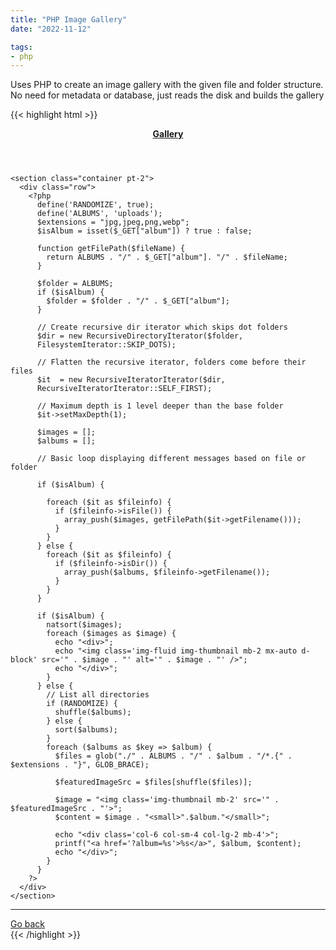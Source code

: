 ```yaml
---
title: "PHP Image Gallery"
date: "2022-11-12"

tags:
- php
---
```


Uses PHP to create an image gallery with the given file and folder structure. No need for metadata or database, just reads the disk and builds the gallery

{{< highlight html >}}
<?php
/**
======================================
General
======================================
- Requirements: php 7
======================================
Settings
======================================
- RANDOMIZE (default: true) // Order in main view
- ALBUMS (default: uploads) // Path to the folder
======================================
Content structure
======================================
- index.php (this file, or any other file name)
The galleries are regular folders with images files:
"./uploads/folder_name/image.jpg"
======================================
?>

<!DOCTYPE html>
<html lang="en">

<head>
  <meta charset="UTF-8">
  <meta http-equiv="X-UA-Compatible" content="IE=edge">
  <meta name="viewport" content="width=device-width, initial-scale=1.0">
  <title>Gallery</title>
</head>

<body>
  <main>
    <header>
      <div class="navbar navbar-dark bg-dark shadow-sm">
        <div class="container">
          <div class="navbar-brand d-flex align-items-center">
            <a href="?" class="text-white text-decoration-none"><strong>Gallery</strong></a>
          </div>
        </div>
      </div>
    </header>

    <section class="container pt-2">
      <div class="row">
        <?php
          define('RANDOMIZE', true);
          define('ALBUMS', 'uploads');
          $extensions = "jpg,jpeg,png,webp";
          $isAlbum = isset($_GET["album"]) ? true : false;

          function getFilePath($fileName) {
            return ALBUMS . "/" . $_GET["album"]. "/" . $fileName;
          }

          $folder = ALBUMS;
          if ($isAlbum) {
            $folder = $folder . "/" . $_GET["album"];
          }

          // Create recursive dir iterator which skips dot folders
          $dir = new RecursiveDirectoryIterator($folder,
          FilesystemIterator::SKIP_DOTS);

          // Flatten the recursive iterator, folders come before their files
          $it  = new RecursiveIteratorIterator($dir,
          RecursiveIteratorIterator::SELF_FIRST);

          // Maximum depth is 1 level deeper than the base folder
          $it->setMaxDepth(1);

          $images = [];
          $albums = [];

          // Basic loop displaying different messages based on file or folder

          if ($isAlbum) {

            foreach ($it as $fileinfo) {
              if ($fileinfo->isFile()) {
                array_push($images, getFilePath($it->getFilename()));
              }
            }
          } else {
            foreach ($it as $fileinfo) {
              if ($fileinfo->isDir()) {
                array_push($albums, $fileinfo->getFilename());
              }
            }
          }

          if ($isAlbum) {
            natsort($images);
            foreach ($images as $image) {
              echo "<div>";
              echo "<img class='img-fluid img-thumbnail mb-2 mx-auto d-block' src='" . $image . "' alt='" . $image . "' />";
              echo "</div>";
            }
          } else {
            // List all directories
            if (RANDOMIZE) {
              shuffle($albums);
            } else {
              sort($albums);
            }
            foreach ($albums as $key => $album) {
              $files = glob("./" . ALBUMS . "/" . $album . "/*.{" . $extensions . "}", GLOB_BRACE);

              $featuredImageSrc = $files[shuffle($files)];

              $image = "<img class='img-thumbnail mb-2' src='" . $featuredImageSrc . "'>";
              $content = $image . "<small>".$album."</small>";

              echo "<div class='col-6 col-sm-4 col-lg-2 mb-4'>";
              printf("<a href='?album=%s'>%s</a>", $album, $content);
              echo "</div>";
            }
          }
        ?>
      </div>
    </section>

   <footer class="container mt-4 mb-4">
      <div class="row">
        <div class="col-12">
          <hr>
        </div>
        <div class="col d-grid gap-2">
          <?php if ($isAlbum) { ?>
            <a href="?" class="btn btn-primary btn-block">Go back</a>
          <?php } ?>
        </div>
      </div>
   </footer>
  </main>
</body>

</html>
{{< /highlight >}}
